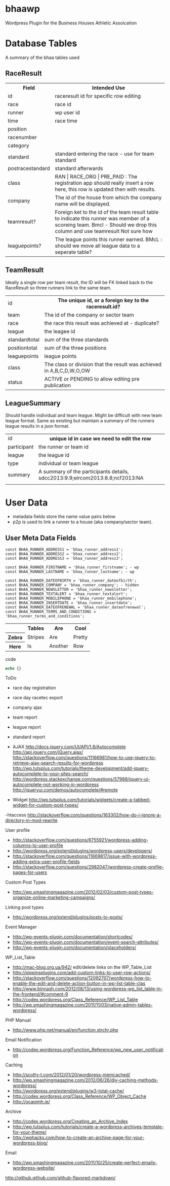 bhaawp
======

Wordpress Plugin for the Business Houses Athletic Assoication

# Database Tables

A summary of the bhaa tables used

## RaceResult

<table>
  <tr>
    <th>Field</th>
    <th>Intended Use</th>
  </tr>
<tr>
    <td>id</td>
    <td>raceresult id for specific row editing</td>
</tr>
<tr>
    <td>race</td>
    <td>race id</td>
</tr>
<tr>
    <td>runner</td>
    <td>wp user id</td>
</tr>
<tr>
    <td>time</td>
    <td>race time</td>
</tr>
<tr>
    <td>position</td>
    <td></td>
</tr>
<tr>
    <td>racenumber</td>
    <td></td>
</tr>
<tr>
    <td>category</td>
    <td></td>
</tr>
<tr>
    <td>standard</td>
    <td>standard entering the race - use for team standard</td>
</tr>
<tr>
    <td>postracestandard</td>
    <td>standard afterwards</td>
</tr>
<tr>
    <td>class</td>
    <td>RAN | RACE_ORG | PRE_PAID : The registration app should really insert a row here, this row is updated then with results.</td>
</tr>
<tr>
    <td>company</td>
    <td>The id of the house from which the company name will be displayed.</td>
</tr>
<tr>
    <td>teamresult?</td>
    <td>Foreign ket to the id of the team result table to indicate this runner was member of a scoreing team. Bmcl - Should we drop this column and use  teamresult Not sure how </td>
</tr>
<tr>
    <td>leaguepoints?</td>
    <td>The league points this runner earned. BMcL : should we move all league data to a seperate table?</td>
</tr>
</table>		

## TeamResult

Ideally a single row per team result, the ID will be FK linked back to the RaceResult so three runners link to the same team.

<table>
<tr>
    <td>id</td>
    <th>The unique id, or a foreign key to the raceresult.id?</th>
</tr>
<tr>
    <td>team</td>
    <td>The id of the company or sector team</td>
</tr>
<tr>
    <td>race</td>
    <td>the race this result was achieved at - duplicate?</td>
</tr>
<tr>
    <td>league</td>
    <td>the leagee id</td>
</tr>
<tr>
    <td>standardtotal</td>
    <td>sum of the three standards</td>
</tr>
<tr>
    <td>positiontotal</td>
    <td>sum of the three positions</td>
</tr>
<tr>
    <td>leaguepoints</td>
    <td>league points</td>
</tr>
<tr>
    <td>class</td>
    <td>The class or division that the result was achieved in A,B,C,D,W,O,OW</td>
</tr>
<tr>
    <td>status</td>
    <td>ACTIVE or PENDING to allow editing pre publication</td>
</tr>
</table>
						
## LeagueSummary

Should handle individual and team league. Might be difficult with new team league format.
Same as existing but maintain a summary of the runners league results in a json format.

<table>
  <tr>
    <td>id</th>
    <th>unique id in case we need to edit the row</th>
  </tr>
<tr>
    <td>participant</td>
    <td>the runner or team id</td>
</tr>
<tr>
    <td>league</td>
    <td>the league id</td>
</tr>
<tr>
    <td>type</td>
    <td>individual or team league</td>
</tr>
<tr>
    <td>summary</td>
    <td>A summary of the participants details, sdcc2013:9.9;eircom2013:8.8;ncf2013:NA</td>
</tr>
<tr>
    <td></td>
    <td></td>
</tr>
</table>

# User Data

- metadata fields store the name value pairs below
- p2p is used to link a runner to a house (aka company/sector team).

## User Meta Data Fields

	const BHAA_RUNNER_ADDRESS1 = 'bhaa_runner_address1';
	const BHAA_RUNNER_ADDRESS2 = 'bhaa_runner_address2';
	const BHAA_RUNNER_ADDRESS3 = 'bhaa_runner_address3';
	
	const BHAA_RUNNER_FIRSTNAME = 'bhaa_runner_firstname'; - wp
	const BHAA_RUNNER_LASTNAME = 'bhaa_runner_lastname'; - wp
	
	const BHAA_RUNNER_DATEOFBIRTH = 'bhaa_runner_dateofbirth';
	const BHAA_RUNNER_COMPANY = 'bhaa_runner_company'; - hidden
	const BHAA_RUNNER_NEWSLETTER = 'bhaa_runner_newsletter';
	const BHAA_RUNNER_TEXTALERT = 'bhaa_runner_textalert';
	const BHAA_RUNNER_MOBILEPHONE = 'bhaa_runner_mobilephone';
	const BHAA_RUNNER_INSERTDATE = 'bhaa_runner_insertdate';
	const BHAA_RUNNER_DATEOFRENEWAL = 'bhaa_runner_dateofrenewal';
	const BHAA_RUNNER_TERMS_AND_CONDITIONS = 'bhaa_runner_terms_and_conditions';

<table>
  <tr>
    <th></th>
    <th>Tables</th>
    <th>Are</th>
    <th>Cool</th>
  </tr>
  <tr>
    <th>Zebra</th>
    <td>Stripes</td>
    <td>Are</td>
    <td>Pretty</td>
  </tr>
  <tr>
    <th>Here</th>
    <td>Is</td>
    <td>Another</td>
    <td>Row</td>
  </tr>
</table>

code 

```php
echo {}
```
 
ToDo
- race day registration
- race day racetec export
- company ajax
- team report
- league report
- standard report

- AJAX
http://docs.jquery.com/UI/API/1.8/Autocomplete
http://api.jquery.com/jQuery.ajax/
http://stackoverflow.com/questions/11166981/how-to-use-jquery-to-retrieve-ajax-search-results-for-wordpress
http://wp.tutsplus.com/tutorials/theme-development/add-jquery-autocomplete-to-your-sites-search/
http://wordpress.stackexchange.com/questions/57988/jquery-ui-autocomplete-not-working-in-wordpress
http://jqueryui.com/demos/autocomplete/#remote

- Widget
http://wp.tutsplus.com/tutorials/widgets/create-a-tabbed-widget-for-custom-post-types/

-htaccess
http://stackoverflow.com/questions/163302/how-do-i-ignore-a-directory-in-mod-rewrite

User profile
- http://stackoverflow.com/questions/6755921/wordpress-adding-columns-to-user-profile
- http://wordpress.org/extend/plugins/wordpress-users/developers/
- http://stackoverflow.com/questions/11669817/issue-with-wordpress-adding-extra-user-profile-fields
- http://stackoverflow.com/questions/2982047/wordpress-create-profile-pages-for-users

Custom Post Types
- http://wp.smashingmagazine.com/2012/02/03/custom-post-types-organize-online-marketing-campaigns/

Linking post types
- http://wordpress.org/extend/plugins/posts-to-posts/

Event Manager
- http://wp-events-plugin.com/documentation/shortcodes/
- http://wp-events-plugin.com/documentation/event-search-attributes/
- http://wp-events-plugin.com/documentation/placeholders/

WP_List_Table
- http://mac-blog.org.ua/942/ edit/delete links on the WP_Table_List
- http://pippinsplugins.com/add-custom-links-to-user-row-actions/
- http://stackoverflow.com/questions/12092707/wordpress-how-to-enable-the-edit-and-delete-action-button-in-wp-list-table-clas
- http://www.binnash.com/2012/08/13/using-wordpress-wp_list_table-in-the-frontend/#comment-9
- http://codex.wordpress.org/Class_Reference/WP_List_Table
- http://wp.smashingmagazine.com/2011/11/03/native-admin-tables-wordpress/

PHP Manual
- http://www.php.net/manual/en/function.strchr.php

Email Notification
- http://codex.wordpress.org/Function_Reference/wp_new_user_notification

Caching
- http://scotty-t.com/2012/01/20/wordpress-memcached/
- http://wp.smashingmagazine.com/2012/06/26/diy-caching-methods-wordpress/
- http://wordpress.org/extend/plugins/w3-total-cache/
- http://codex.wordpress.org/Class_Reference/WP_Object_Cache
- http://ocaoimh.ie/

Archive
- http://codex.wordpress.org/Creating_an_Archive_Index
- http://wp.tutsplus.com/tutorials/create-a-wordpress-archives-template-for-your-theme/
- http://wphacks.com/how-to-create-an-archive-page-for-your-wordpress-blog/

Email
- http://wp.smashingmagazine.com/2011/10/25/create-perfect-emails-wordpress-website/

http://github.github.com/github-flavored-markdown/